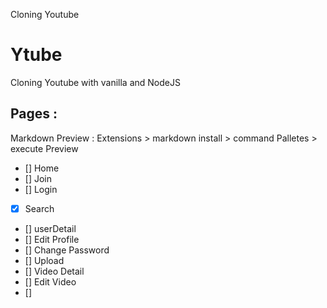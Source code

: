 Cloning Youtube

# Ytube

Cloning Youtube with vanilla and NodeJS

## Pages :
Markdown Preview : Extensions > markdown install > command Palletes > execute Preview 

- [] Home
- [] Join
- [] Login
- [x] Search
- [] userDetail
- [] Edit Profile
- [] Change Password
- [] Upload
- [] Video Detail
- [] Edit Video
- [] 
